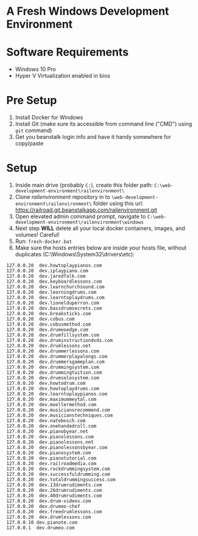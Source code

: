 # A Fresh Windows Development Environment

# Software Requirements

- Windows 10 Pro
- Hyper V Virtualization enabled in bios

# Pre Setup

1. Install Docker for Windows
1. Install Git (make sure its accessible from command line ("CMD") using `git` command)
1. Get you beanstalk login info and have it handy somewhere for copy/paste

# Setup
1. Inside main drive (probably `C:`), create this folder path: `C:\web-development-environment\railenvironment\`
1. Clone *railenvironment* repository in to `\web-development-environment\railenvironment\` folder using this url: https://railroad.git.beanstalkapp.com/railenvironment.git
1. Open elevated admin command prompt, navigate to `C:\web-development-environment\railenvironment\windows`
1. Next step **WILL** delete all your local docker containers, images, and volumes! Careful!
1. Run: `fresh-docker.bat`
1. Make sure the hosts entries below are inside your hosts file, without duplicates (C:\Windows\System32\drivers\etc):

```text
127.0.0.20	dev.howtoplaypianos.com
127.0.0.20	dev.iplaypiano.com
127.0.0.20	dev.jaredfalk.com
127.0.0.20	dev.keyboardlessons.com
127.0.0.20	dev.learnchurchsound.com
127.0.0.20	dev.learningdrums.com
127.0.0.20	dev.learntoplaydrums.com
127.0.0.20	dev.lionelduperron.com
127.0.0.20	dev.bassdrumsecrets.com
127.0.0.20	dev.breaksticks.com
127.0.0.20	dev.cobus.com
127.0.0.20	dev.cobusmethod.com
127.0.0.20	dev.drumeoedge.com
127.0.0.20	dev.drumfillsystem.com
127.0.0.20	dev.druminstructiondvds.com
127.0.0.20	dev.drumlessons.net
127.0.0.20	dev.drummerlessons.com
127.0.0.20	dev.drummerplayalongs.com
127.0.0.20	dev.drummersgameplan.com
127.0.0.20	dev.drummingsystem.com
127.0.0.20	dev.drummingtuition.com
127.0.0.20	dev.drumsolosystem.com
127.0.0.20	dev.howtodrum.com
127.0.0.20	dev.howtoplaydrums.com
127.0.0.20	dev.learntoplaypianos.com
127.0.0.20	dev.maximummeytal.com
127.0.0.20	dev.moellermethod.com
127.0.0.20	dev.musiciansrecommend.com
127.0.0.20	dev.musicianstechniques.com
127.0.0.20	dev.natebosch.com
127.0.0.20	dev.onehandedroll.com
127.0.0.20	dev.pianobyear.net
127.0.0.20	dev.pianolessons.com
127.0.0.20	dev.pianolessons.net
127.0.0.20	dev.pianolessonsbyear.com
127.0.0.20	dev.pianosystem.com
127.0.0.20	dev.pianotutorial.com
127.0.0.20	dev.railroadmedia.com
127.0.0.20	dev.rockdrummingsystem.com
127.0.0.20	dev.successfuldrumming.com
127.0.0.20	dev.totaldrummingsuccess.com
127.0.0.20	dev.13drumrudiments.com
127.0.0.20	dev.26drumrudiments.com
127.0.0.20	dev.40drumrudiments.com
127.0.0.20	dev.drum-videos.com
127.0.0.20	dev.drumeo-chef
127.0.0.20  dev.freedrumlessons.com
127.0.0.20  dev.drumlessons.com
127.0.0.10 dev.pianote.com
127.0.0.1  dev.drumeo.com
```
